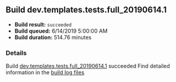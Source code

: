 ## Build dev.templates.tests.full_20190614.1
- **Build result:** `succeeded`
- **Build queued:** 6/14/2019 5:00:00 AM
- **Build duration:** 514.76 minutes
### Details
Build [dev.templates.tests.full_20190614.1](https://winappstudio.visualstudio.com/web/build.aspx?pcguid=a4ef43be-68ce-4195-a619-079b4d9834c2&builduri=vstfs%3a%2f%2f%2fBuild%2fBuild%2f28617) succeeded
Find detailed information in the [build log files](https://uwpctdiags.blob.core.windows.net/buildlogs/dev.templates.tests.full_20190614.1_logs.zip)
